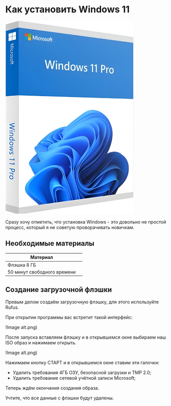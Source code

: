 # Как установить Windows 11

<img src="https://github.com/BlinchikCL09/WinTutorial/blob/main/snapedit_1701797917819.png" width="400" height="600" />

Сразу хочу отметить, что установка Windows - это довольно не простой процесс, который я не советую проворачивать новичкам.

## Необходимые материалы

| Материал |  |
|-----------------------|--|
| Флэшка 8 ГБ           |  |
| 50 минут свободного времени |  |

## Создание загрузочной флэшки

Превым делом создаём загрузочную флэшку, для этого используйте Rufus.

При открытии программы вас встретит такой интерфейс:

!Image alt.png)

После запуска вставляем флэшку и в открывшемся окне выбираем наш ISO образ и нажимаем открыть.

!Image alt.png)

Нажимаем кнопку СТАРТ и в открывшемся окне ставим эти галочки:

- Удалить требования 4ГБ ОЗУ, безопасной загрузки и TMP 2.0;
- Удалить требование сетевой учётной записи Microsoft;

Теперь ждём окончания создания образа.

Учтите, что все данные с флэшки будут удалены.







